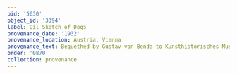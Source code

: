 ```yaml
---
pid: '5630'
object_id: '3394'
label: Oil Sketch of Dogs
provenance_date: '1932'
provenance_location: Austria, Vienna
provenance_text: Bequethed by Gustav von Benda to Kunsthistorisches Museum
order: '0870'
collection: provenance
---
```

